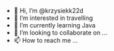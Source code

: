 - 👋 Hi, I’m @krzysiekk22d
- 👀 I’m interested in travelling
- 🌱 I’m currently learning Java
- 💞️ I’m looking to collaborate on ...
- 📫 How to reach me ...

<!---
krzysiekk22d/krzysiekk22d is a ✨ special ✨ repository because its `README.md` (this file) appears on your GitHub profile.
You can click the Preview link to take a look at your changes.
--->
